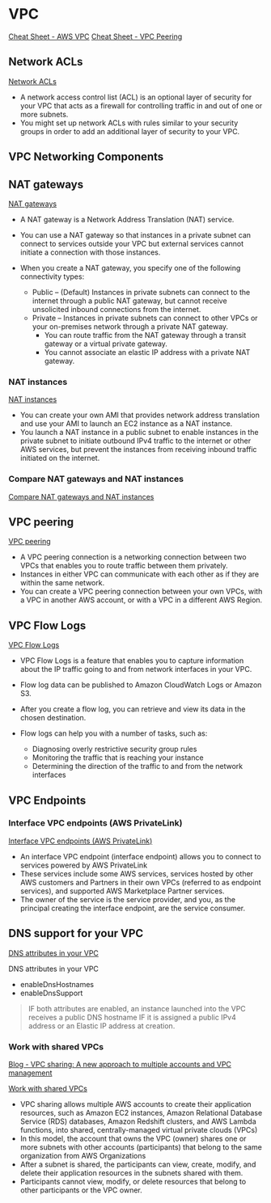 # VPC

[Cheat Sheet - AWS VPC](https://tutorialsdojo.com/amazon-vpc)
[Cheat Sheet - VPC Peering](https://tutorialsdojo.com/vpc-peering)


## Network ACLs

[Network ACLs](https://docs.aws.amazon.com/vpc/latest/userguide/vpc-network-acls.html)

- A network access control list (ACL) is an optional layer of security for your VPC that acts as a firewall for controlling traffic in and out of one or more subnets. 
- You might set up network ACLs with rules similar to your security groups in order to add an additional layer of security to your VPC.

## VPC Networking Components

## NAT gateways

[NAT gateways](https://docs.aws.amazon.com/vpc/latest/userguide/vpc-nat-gateway.html)

- A NAT gateway is a Network Address Translation (NAT) service. 
- You can use a NAT gateway so that instances in a private subnet can connect to services outside your VPC but external services cannot initiate a connection with those instances.

- When you create a NAT gateway, you specify one of the following connectivity types:
  - Public – (Default) Instances in private subnets can connect to the internet through a public NAT gateway, but cannot receive unsolicited inbound connections from the internet.
  - Private – Instances in private subnets can connect to other VPCs or your on-premises network through a private NAT gateway. 
    - You can route traffic from the NAT gateway through a transit gateway or a virtual private gateway. 
    - You cannot associate an elastic IP address with a private NAT gateway.
    

### NAT instances

[NAT instances](https://docs.aws.amazon.com/vpc/latest/userguide/VPC_NAT_Instance.html)

- You can create your own AMI that provides network address translation and use your AMI to launch an EC2 instance as a NAT instance. 
- You launch a NAT instance in a public subnet to enable instances in the private subnet to initiate outbound IPv4 traffic to the internet or other AWS services, but prevent the instances from receiving inbound traffic initiated on the internet.

### Compare NAT gateways and NAT instances

[Compare NAT gateways and NAT instances](https://docs.aws.amazon.com/vpc/latest/userguide/vpc-nat-comparison.html)



## VPC peering

[VPC peering](https://docs.aws.amazon.com/vpc/latest/userguide/vpc-peering.html)

- A VPC peering connection is a networking connection between two VPCs that enables you to route traffic between them privately. 
- Instances in either VPC can communicate with each other as if they are within the same network. 
- You can create a VPC peering connection between your own VPCs, with a VPC in another AWS account, or with a VPC in a different AWS Region.


## VPC Flow Logs

[VPC Flow Logs](https://docs.aws.amazon.com/vpc/latest/userguide/flow-logs.html)

- VPC Flow Logs is a feature that enables you to capture information about the IP traffic going to and from network interfaces in your VPC.
- Flow log data can be published to Amazon CloudWatch Logs or Amazon S3.
- After you create a flow log, you can retrieve and view its data in the chosen destination.

- Flow logs can help you with a number of tasks, such as:
  - Diagnosing overly restrictive security group rules
  - Monitoring the traffic that is reaching your instance
  - Determining the direction of the traffic to and from the network interfaces

## VPC Endpoints

### Interface VPC endpoints (AWS PrivateLink)

[Interface VPC endpoints (AWS PrivateLink)](https://docs.aws.amazon.com/vpc/latest/privatelink/vpce-interface.html)

- An interface VPC endpoint (interface endpoint) allows you to connect to services powered by AWS PrivateLink
- These services include some AWS services, services hosted by other AWS customers and Partners in their own VPCs (referred to as endpoint services), and supported AWS Marketplace Partner services. 
- The owner of the service is the service provider, and you, as the principal creating the interface endpoint, are the service consumer.

## DNS support for your VPC

[DNS attributes in your VPC](https://docs.aws.amazon.com/vpc/latest/userguide/vpc-dns.html#vpc-dns-support)

DNS attributes in your VPC

- enableDnsHostnames	
- enableDnsSupport

>  IF both attributes are enabled, an instance launched into the VPC receives a public DNS hostname IF it is assigned a public IPv4 address or an Elastic IP address at creation.


### Work with shared VPCs

[Blog - VPC sharing: A new approach to multiple accounts and VPC management](https://aws.amazon.com/blogs/networking-and-content-delivery/vpc-sharing-a-new-approach-to-multiple-accounts-and-vpc-management)

[Work with shared VPCs](https://docs.aws.amazon.com/vpc/latest/userguide/vpc-sharing.html)

- VPC sharing allows multiple AWS accounts to create their application resources, such as Amazon EC2 instances, Amazon Relational Database Service (RDS) databases, Amazon Redshift clusters, and AWS Lambda functions, into shared, centrally-managed virtual private clouds (VPCs)
- In this model, the account that owns the VPC (owner) shares one or more subnets with other accounts (participants) that belong to the same organization from AWS Organizations
- After a subnet is shared, the participants can view, create, modify, and delete their application resources in the subnets shared with them. 
- Participants cannot view, modify, or delete resources that belong to other participants or the VPC owner.